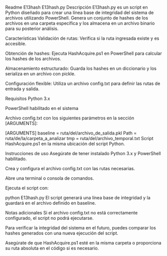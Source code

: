 


Readme E13hash
E13hash.py
Descripción
E13hash.py es un script en Python diseñado para crear una línea base de integridad del sistema de archivos utilizando PowerShell. Genera un conjunto de hashes de los archivos en una carpeta específica y los almacena en un archivo binario para su posterior análisis.

Características
Validación de rutas: Verifica si la ruta ingresada existe y es accesible.

Obtención de hashes: Ejecuta HashAcquire.ps1 en PowerShell para calcular los hashes de los archivos.

Almacenamiento estructurado: Guarda los hashes en un diccionario y los serializa en un archivo con pickle.

Configuración flexible: Utiliza un archivo config.txt para definir las rutas de entrada y salida.

Requisitos
Python 3.x

PowerShell habilitado en el sistema

Archivo config.txt con los siguientes parámetros en la sección [ARGUMENTS]:

[ARGUMENTS]
baseline = ruta/del/archivo_de_salida.pkl
Path = ruta/de/la/carpeta_a_analizar
tmp = ruta/del/archivo_temporal.txt
Script HashAcquire.ps1 en la misma ubicación del script Python.

Instrucciones de uso
Asegúrate de tener instalado Python 3.x y PowerShell habilitado.

Crea y configura el archivo config.txt con las rutas necesarias.

Abre una terminal o consola de comandos.

Ejecuta el script con:

python E13hash.py
El script generará una línea base de integridad y la guardará en el archivo definido en baseline.

Notas adicionales
Si el archivo config.txt no está correctamente configurado, el script no podrá ejecutarse.

Para verificar la integridad del sistema en el futuro, puedes comparar los hashes generados con una nueva ejecución del script.

Asegúrate de que HashAcquire.ps1 esté en la misma carpeta o proporciona su ruta absoluta en el código si es necesario.

